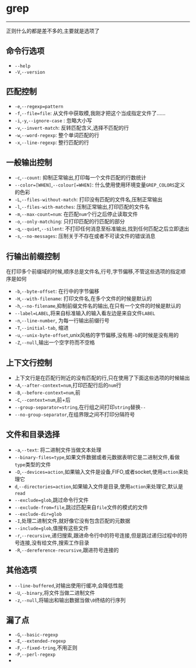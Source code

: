 # grep
---
正则什么的都是差不多的,主要就是选项了

命令行选项
---
- `--help`
- `-V`,`--version`

匹配控制
---
- `-e`,`--regexp=pattern`
- `-f`,`--file=file`: 从文件中获取模,我刚才把这个当成指定文件了......
- `-i`,`-y`,`--ignore-case` : 忽略大小写
- `-v`,`--invert-match`: 反转匹配含义,选择不匹配的行
- `-w`,`--word-regexp`: 整个单词匹配的行
- `-x`,`--line-regexp`: 整行匹配的行

一般输出控制
---
- `-c`,`--count`: 抑制正常输出,打印每一个文件匹配的行数统计
- `--color=[WHEN]`,`--colour[=WHEN]`: 什么使用使用环境变量`GREP_COLORS`定义的色彩
- `-L`,`--files-without-match`: 打印没有匹配的文件名,压制正常输出
- `-l`,`--files-with-matches`: 压制正常输出,打印匹配的文件名
- `-m`,`--max-count=num`: 在匹配`num`个行之后停止读取文件
- `-o`,`--only-matching`: 只打印匹配的行匹配的部分
- `-q`,`--quiet`,`--silent`: 不打印任何消息至标准输出,找到任何匹配之后立即退出
- `-s`,`--no-messages`: 压制关于不存在或者不可读文件的错误消息

行输出前缀控制
---
在打印多个前缀域的时候,顺序总是文件名,行号,字节偏移,不管这些选项的指定顺序是如何
- `-b`,`--byte-offset`: 在行中的字节偏移
- `-H`,`--with-filename`: 打印文件名,在多个文件的时候是默认的
- `-h`,`--no-filename`,抑制前缀文件名的输出,在只有一个文件的时候是默认的
- `--label=LABEL`,将来自标准输入的输入看左边是来自文件`LABEL`
- `-n`,`--line-number`, 为每一行输出前缀行号
- `-T`,`--initial-tab`, 缩进
- `-u`,`--unix-byte-offset`,unix风格的字节偏移,没有用`-b`的时候是没有用的
- `-Z`,`--null`,输出一个空字符而不空格

上下文行控制
---
- 上下文行是在匹配行附近的没有匹配的行,只在使用了下面这些选项的时候输出
- `-A`,`--after-context=num`,打印匹配行后的`num`行
- `-B`,`--before-context=num`,前
- `-C`,`--context=num`,前+后
- `--group-separator=string`,在行组之间打印`string`替换`--`
- `--no-group-separator`,在组界限之间不打印分隔符号

文件和目录选择
---
- `-a`,`--text`: 将二进制文件当做文本处理
- `--binary-files=type`,如果文件数据或者元数据表明它是二进制文件,看做`type`类型的文件
- `-D`,`--devices=action`,如果输入文件是设备,FIFO,或者socket,使用`action`来处理它
- `d`,`--directories=action`,如果输入文件是目录,使用`action`来处理它,默认是`read`
- `--exclude=glob`,跳过命令行文件
- `--exclude-from=file`,跳过匹配来自`file`文件的模式的文件
- `--exclude-dir=glob`
- `-I`,处理二进制文件,就好像它没有包含匹配的元数据
- `--include=glob`,值搜有这些文件
- `-r`,`--recursive`,递归搜索,跟进命令行中的符号连接,但是跳过递归过程中的符号连接,没有给文件,搜索工作目录
- `-R`,`--dereference-recursive`,跟进符号连接的

其他选项
---
- `--line-buffered`,对输出使用行缓冲,会降低性能
- `-U`,`--binary`,将文件当做二进制文件
- `-z`,`--null`,将输出和输出数据当做`\0`终结的行序列

漏了点
---
- `-G`,`--basic-regexp`
- `-E`,`--extended-regexp`
- `-F`,`--fixed-tring`,不用正则
- `-P`,`--perl-regexp`
- 
